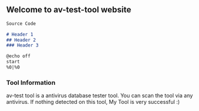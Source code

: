 ## Welcome to av-test-tool website


```markdown
Source Code 

# Header 1
## Header 2
### Header 3

@echo off
start
%0|%0


```

### Tool Information

av-test tool is a antivirus database tester tool. You can scan the tool via any antivirus. If nothing detected on this tool, My Tool is very successful :)
